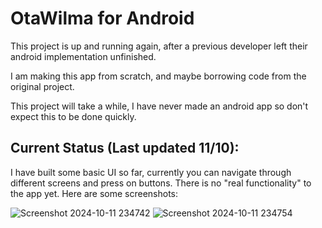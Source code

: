 # OtaWilma for Android
This project is up and running again, after a previous developer left their android implementation unfinished.

I am making this app from scratch, and maybe borrowing code from the original project.

This project will take a while, I have never made an android app so don't expect this to be done quickly.

## Current Status (Last updated  11/10):
I have built some basic UI so far, currently you can navigate through different screens and press on buttons. There is no "real functionality" to the app yet. Here are some screenshots:

![Screenshot 2024-10-11 234742](https://github.com/user-attachments/assets/fed1f71a-6afd-45e4-80f5-fd88ed3d6b35)
![Screenshot 2024-10-11 234754](https://github.com/user-attachments/assets/7bacee95-133d-4b97-977b-ed60ce10313c)
